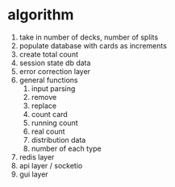 # algorithm

1. take in number of decks, number of splits
1. populate database with cards as increments
1. create total count
1. session state db data
1. error correction layer
1. general functions
    1. input parsing
    2. remove
    3. replace
    4. count card
    5. running count
    6. real count
    7. distribution data
    8. number of each type
1. redis layer
1. api layer / socketio
1. gui layer

